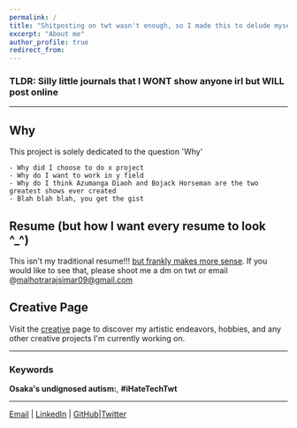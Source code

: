```yaml
---
permalink: /
title: "Shitposting on twt wasn't enough, so I made this to delude myself into productivity "
excerpt: "About me"
author_profile: true
redirect_from:
---
```


### TLDR: Silly little journals that I WONT show anyone irl but WILL post online

---

## Why

This project is solely dedicated to the question 'Why'

```
- Why did I choose to do x project
- Why do I want to work in y field
- Why do I think Azumanga Diaoh and Bojack Horseman are the two greatest shows ever created
- Blah blah blah, you get the gist
```

## Resume (but how I want every resume to look ^\_^)

This isn't my traditional resume!!! [but frankly makes more sense](/resume). If you would like to see that, please shoot me a dm on twt or email @malhotrarajsimar09@gmail.com

## Creative Page

Visit the [creative](/creative) page to discover my artistic endeavors, hobbies, and any other creative projects I'm currently working on.

---

### Keywords

**Osaka's undignosed autism:**, **#iHateTechTwt**

---

[Email](mailto:malhotrarajsimar09@gmail.com) | [LinkedIn](https://linkedin.com/in/simar-malhotra) | [GitHub](https://github.com/simar-malhotra09)|[Twitter](https://twitter.com/Simar32781526)
